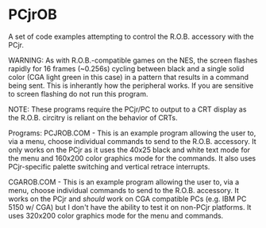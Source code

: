 # PCjrOB
A set of code examples attempting to control the R.O.B. accessory with the PCjr.

WARNING: As with R.O.B.-compatible games on the NES, the screen flashes rapidly for 16 frames (~0.256s) cycling between black and a single solid color (CGA light green in this case) in a pattern that results in a command being sent. This is inherantly how the peripheral works. If you are sensitive to screen flashing do not run this program.

NOTE: These programs require the PCjr/PC to output to a CRT display as the R.O.B. circitry is reliant on the behavior of CRTs. 

Programs:
PCJROB.COM - This is an example program allowing the user to, via a menu, choose individual commands to send to the R.O.B. accessory. It only works on the PCjr as it uses the 40x25 black and white text mode for the menu and 160x200 color graphics mode for the commands. It also uses PCjr-specific palette switching and vertical retrace interrupts.

CGAROB.COM - This is an example program allowing the user to, via a menu, choose individual commands to send to the R.O.B. accessory. It works on the PCjr and *should* work on CGA compatible PCs (e.g. IBM PC 5150 w/ CGA) but I don't have the ability to test it on non-PCjr platforms. It uses 320x200 color graphics mode for the menu and commands.
